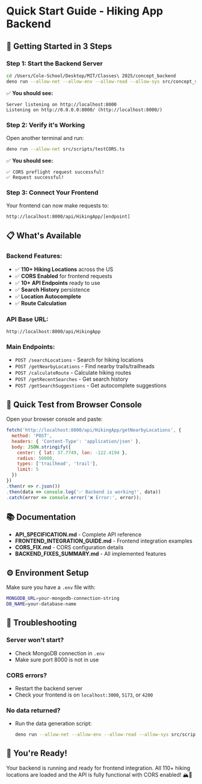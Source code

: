 # Quick Start Guide - Hiking App Backend

## 🚀 **Getting Started in 3 Steps**

### **Step 1: Start the Backend Server**
```bash
cd /Users/Cole-School/Desktop/MIT/Classes\ 2025/concept_backend
deno run --allow-net --allow-env --allow-read --allow-sys src/concept_server.ts
```

✅ **You should see:**
```
Server listening on http://localhost:8000
Listening on http://0.0.0.0:8000/ (http://localhost:8000/)
```

### **Step 2: Verify it's Working**
Open another terminal and run:
```bash
deno run --allow-net src/scripts/testCORS.ts
```

✅ **You should see:**
```
✅ CORS preflight request successful!
✅ Request successful!
```

### **Step 3: Connect Your Frontend**
Your frontend can now make requests to:
```
http://localhost:8000/api/HikingApp/[endpoint]
```

## 📋 **What's Available**

### **Backend Features:**
- ✅ **110+ Hiking Locations** across the US
- ✅ **CORS Enabled** for frontend requests
- ✅ **10+ API Endpoints** ready to use
- ✅ **Search History** persistence
- ✅ **Location Autocomplete**
- ✅ **Route Calculation**

### **API Base URL:**
```
http://localhost:8000/api/HikingApp
```

### **Main Endpoints:**
- `POST /searchLocations` - Search for hiking locations
- `POST /getNearbyLocations` - Find nearby trails/trailheads
- `POST /calculateRoute` - Calculate hiking routes
- `POST /getRecentSearches` - Get search history
- `POST /getSearchSuggestions` - Get autocomplete suggestions

## 🧪 **Quick Test from Browser Console**

Open your browser console and paste:

```javascript
fetch('http://localhost:8000/api/HikingApp/getNearbyLocations', {
  method: 'POST',
  headers: { 'Content-Type': 'application/json' },
  body: JSON.stringify({
    center: { lat: 37.7749, lon: -122.4194 },
    radius: 50000,
    types: ['trailhead', 'trail'],
    limit: 5
  })
})
.then(r => r.json())
.then(data => console.log('✅ Backend is working!', data))
.catch(error => console.error('❌ Error:', error));
```

## 📚 **Documentation**

- **API_SPECIFICATION.md** - Complete API reference
- **FRONTEND_INTEGRATION_GUIDE.md** - Frontend integration examples
- **CORS_FIX.md** - CORS configuration details
- **BACKEND_FIXES_SUMMARY.md** - All implemented features

## ⚙️ **Environment Setup**

Make sure you have a `.env` file with:
```bash
MONGODB_URL=your-mongodb-connection-string
DB_NAME=your-database-name
```

## 🐛 **Troubleshooting**

### **Server won't start?**
- Check MongoDB connection in `.env`
- Make sure port 8000 is not in use

### **CORS errors?**
- Restart the backend server
- Check your frontend is on `localhost:3000`, `5173`, or `4200`

### **No data returned?**
- Run the data generation script:
  ```bash
  deno run --allow-net --allow-env --allow-read --allow-sys src/scripts/runDataGeneration.ts
  ```

## 🎯 **You're Ready!**

Your backend is running and ready for frontend integration. All 110+ hiking locations are loaded and the API is fully functional with CORS enabled! 🏔️🥾


